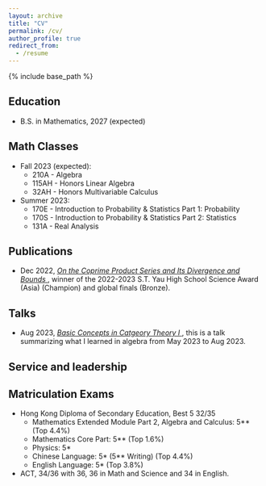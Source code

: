 ```yaml
---
layout: archive
title: "CV"
permalink: /cv/
author_profile: true
redirect_from:
  - /resume
---
```


{% include base_path %}

Education
------
* B.S. in Mathematics, 2027 (expected)
  
Math Classes
------
* Fall 2023 (expected):
  + 210A - Algebra
  + 115AH - Honors Linear Algebra
  + 32AH - Honors Multivariable Calculus
* Summer 2023:
  + 170E - Introduction to Probability & Statistics Part 1: Probability
  + 170S - Introduction to Probability & Statistics Part 2: Statistics
  + 131A - Real Analysis

Publications
------
* Dec 2022, <a href="https://drive.google.com/file/d/1XE6-QVYHrVWyFg-2u4yom5OPNqoixJw_/view?usp=sharing"> *On the Coprime Product Series and Its Divergence and Bounds* </a>, winner of the 2022-2023 S.T. Yau High School Science Award (Asia) (Champion) and global finals (Bronze).
  
Talks
------
* Aug 2023, <a href="https://drive.google.com/file/d/11osYw7-6TlMaAoz0Ns-5TaqgeEsCY6in/view?usp=sharing"> *Basic Concepts in Catgeory Theory I* </a>, this is a talk summarizing what I learned in algebra from May 2023 to Aug 2023.

Service and leadership
------

Matriculation Exams
------
* Hong Kong Diploma of Secondary Education, Best 5 32/35 
   + Mathematics Extended Module Part 2, Algebra and Calculus: 5** (Top 4.4%)
   + Mathematics Core Part: 5** (Top 1.6%)
   + Physics: 5* 
   + Chinese Language: 5* (5** Writing) (Top 4.4%)
   + English Language: 5* (Top 3.8%)
* ACT, 34/36 with 36, 36 in Math and Science and 34 in English. 
